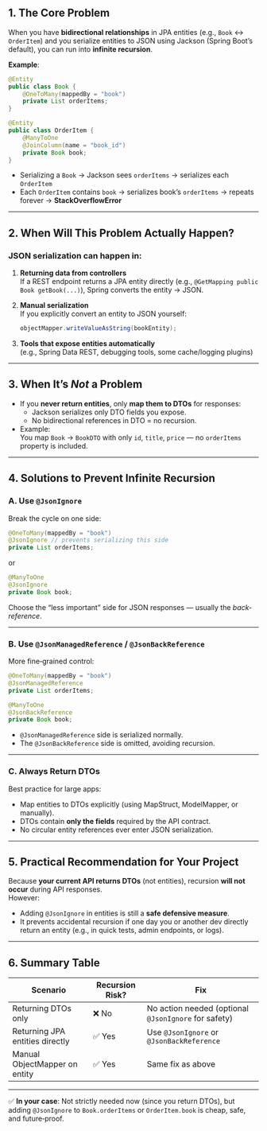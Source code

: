 ## **1. The Core Problem**

When you have **bidirectional relationships** in JPA entities (e.g., `Book` ↔ `OrderItem`) and you serialize entities to JSON using Jackson (Spring Boot’s default), you can run into **infinite recursion**.

**Example**:
```java
@Entity
public class Book {
    @OneToMany(mappedBy = "book")
    private List orderItems;
}

@Entity
public class OrderItem {
    @ManyToOne
    @JoinColumn(name = "book_id")
    private Book book;
}
```

- Serializing a `Book` → Jackson sees `orderItems` → serializes each `OrderItem`
- Each `OrderItem` contains `book` → serializes book’s `orderItems` → repeats forever → **StackOverflowError**

***

## **2. When Will This Problem Actually Happen?**

### JSON serialization can happen in:
1. **Returning data from controllers**  
   If a REST endpoint returns a JPA entity directly (e.g., `@GetMapping public Book getBook(...)`), Spring converts the entity → JSON.

2. **Manual serialization**  
   If you explicitly convert an entity to JSON yourself:
   ```java
   objectMapper.writeValueAsString(bookEntity);
   ```

3. **Tools that expose entities automatically**  
   (e.g., Spring Data REST, debugging tools, some cache/logging plugins)

***

## **3. When It’s *Not* a Problem**

- If you **never return entities**, only **map them to DTOs** for responses:
    - Jackson serializes only DTO fields you expose.
    - No bidirectional references in DTO = no recursion.
- Example:  
  You map `Book` → `BookDTO` with only `id`, `title`, `price` — no `orderItems` property is included.

***

## **4. Solutions to Prevent Infinite Recursion**

### **A. Use `@JsonIgnore`**
Break the cycle on one side:
```java
@OneToMany(mappedBy = "book")
@JsonIgnore // prevents serializing this side
private List orderItems;
```
or
```java
@ManyToOne
@JsonIgnore
private Book book;
```
Choose the “less important” side for JSON responses — usually the *back-reference*.

***

### **B. Use `@JsonManagedReference` / `@JsonBackReference`**
More fine‑grained control:
```java
@OneToMany(mappedBy = "book")
@JsonManagedReference
private List orderItems;

@ManyToOne
@JsonBackReference
private Book book;
```
- `@JsonManagedReference` side is serialized normally.
- The `@JsonBackReference` side is omitted, avoiding recursion.

***

### **C. Always Return DTOs**
Best practice for large apps:
- Map entities to DTOs explicitly (using MapStruct, ModelMapper, or manually).
- DTOs contain **only the fields** required by the API contract.
- No circular entity references ever enter JSON serialization.

***

## **5. Practical Recommendation for Your Project**

Because **your current API returns DTOs** (not entities), recursion **will not occur** during API responses.  
However:
- Adding `@JsonIgnore` in entities is still a **safe defensive measure**.
- It prevents accidental recursion if one day you or another dev directly return an entity (e.g., in quick tests, admin endpoints, or logs).

***

## **6. Summary Table**

| Scenario | Recursion Risk? | Fix |
|----------|----------------|-----|
| Returning DTOs only | ❌ No | No action needed (optional `@JsonIgnore` for safety) |
| Returning JPA entities directly | ✅ Yes | Use `@JsonIgnore` or `@JsonBackReference` |
| Manual ObjectMapper on entity | ✅ Yes | Same fix as above |

***

✅ **In your case**: Not strictly needed now (since you return DTOs), but adding `@JsonIgnore` to `Book.orderItems` or `OrderItem.book` is cheap, safe, and future‑proof.
